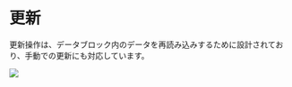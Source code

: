 # 更新

更新操作は、データブロック内のデータを再読み込みするために設計されており、手動での更新にも対応しています。

![](https://static-docs.nocobase.com/3488c8c8296e9048f815d89198a51c5a.png)

